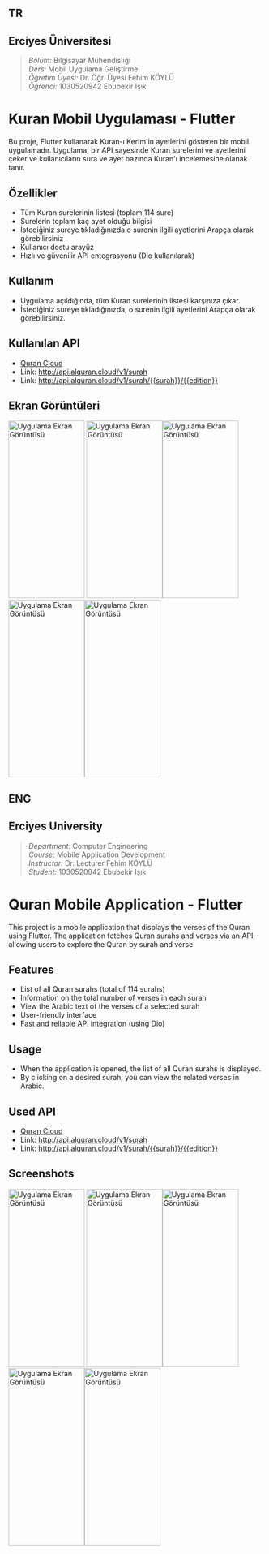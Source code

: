 ## TR
## Erciyes Üniversitesi
> *Bölüm:* Bilgisayar Mühendisliği  
> *Ders:* Mobil Uygulama Geliştirme  
> *Öğretim Üyesi:* Dr. Öğr. Üyesi Fehim KÖYLÜ  
> *Öğrenci:* 1030520942 Ebubekir Işık

# Kuran Mobil Uygulaması - Flutter

Bu proje, Flutter kullanarak Kuran-ı Kerim'in ayetlerini gösteren bir mobil uygulamadır. Uygulama, bir API sayesinde Kuran surelerini ve ayetlerini çeker ve kullanıcıların sura ve ayet bazında Kuran'ı incelemesine olanak tanır.

## Özellikler

- Tüm Kuran surelerinin listesi (toplam 114 sure)
- Surelerin toplam kaç ayet olduğu bilgisi
- İstediğiniz sureye tıkladığınızda o surenin ilgili ayetlerini Arapça olarak görebilirsiniz
- Kullanıcı dostu arayüz
- Hızlı ve güvenilir API entegrasyonu (Dio kullanılarak)

## Kullanım

- Uygulama açıldığında, tüm Kuran surelerinin listesi karşınıza çıkar.
- İstediğiniz sureye tıkladığınızda, o surenin ilgili ayetlerini Arapça olarak görebilirsiniz.

## Kullanılan API 
- [Quran Cloud](https://alquran.cloud/)
- Link: http://api.alquran.cloud/v1/surah
- Link: http://api.alquran.cloud/v1/surah/{{surah}}/{{edition}}

## Ekran Görüntüleri
<img src="test_app/images/1.jpg" alt="Uygulama Ekran Görüntüsü" height="350" width="150"/> <img src="test_app/images/2.jpg" alt="Uygulama Ekran Görüntüsü" height="350" width="150"/><img src="test_app/images/3.jpg" alt="Uygulama Ekran Görüntüsü" height="350" width="150"/><img src="test_app/images/4.jpg" alt="Uygulama Ekran Görüntüsü" height="350" width="150"/><img src="test_app/images/5.jpg" alt="Uygulama Ekran Görüntüsü" height="350" width="150"/>

## ENG
## Erciyes University
> *Department:* Computer Engineering  
> *Course:* Mobile Application Development  
> *Instructor:* Dr. Lecturer Fehim KÖYLÜ  
> *Student:* 1030520942 Ebubekir Işık
# Quran Mobile Application - Flutter

This project is a mobile application that displays the verses of the Quran using Flutter. The application fetches Quran surahs and verses via an API, allowing users to explore the Quran by surah and verse.

## Features

- List of all Quran surahs (total of 114 surahs)
- Information on the total number of verses in each surah
- View the Arabic text of the verses of a selected surah
- User-friendly interface
- Fast and reliable API integration (using Dio)

## Usage

- When the application is opened, the list of all Quran surahs is displayed.
- By clicking on a desired surah, you can view the related verses in Arabic.

## Used API
- [Quran Cloud](https://alquran.cloud/)
- Link: http://api.alquran.cloud/v1/surah
- Link: http://api.alquran.cloud/v1/surah/{{surah}}/{{edition}}

## Screenshots
<img src="test_app/images/1.jpg" alt="Uygulama Ekran Görüntüsü" height="350" width="150"/> <img src="test_app/images/2.jpg" alt="Uygulama Ekran Görüntüsü" height="350" width="150"/><img src="test_app/images/3.jpg" alt="Uygulama Ekran Görüntüsü" height="350" width="150"/><img src="test_app/images/4.jpg" alt="Uygulama Ekran Görüntüsü" height="350" width="150"/><img src="test_app/images/5.jpg" alt="Uygulama Ekran Görüntüsü" height="350" width="150"/>
